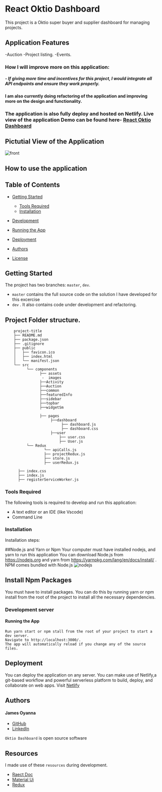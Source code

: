 # React Oktio Dashboard

This project is a Oktio super buyer and supplier dashboard for managing projects. 

## Application Features
-Auction
-Project listing.
-Events.


 ### How I will improve more on this application:

##### - If giving more time and incentives for this project, I would integrate all API endpoints and ensure they work properly.




#### I am also currently doing refactoring of the application and improving more on the design and functionality. 

### The application is also fully deploy and hosted on Netlify. Live view of the application Demo can be found here- [React Oktio Dashboard](https://oktio-dashboard.netlify.app)

## Pictutial View of the Application


![front]()



## How to use the application

## Table of Contents
- [Getting Started](#getting-started)
	- [Tools Required](#tools-required)
	- [Installation](#installation)
- [Development](#development)
   
- [Running the App](#running-the-app)
- [Deployment](#deployment)
- [Authors](#authors)
- [License](#license)

## Getting Started

The project has two branches: `master`, `dev`.

* `master` contains the full source code on the solution I have developed for this excercise
* `dev` . It also contains code under  development and refactoring. 

 ## Project Folder structure.

```
	project-title
	├── README.md
	├── package.json
	├── .gitignore
	├── public
	│   ├── favicon.ico
	│   ├── index.html
	│   └── manifest.json
	└── src
	      └── components
		        ├── assets
			     -  images
				├──Activity
				├──Auction
				├──common
				├──featuredInfo
				├──sidebar
				├──topbar
				├──widgetSm

			    ├── pages
				     ├──dashboard
					      ├── dashboard.js
						  ├── dashboard.css
					 ├──user
					     ├── user.css
						 ├── User.js
	      └── Redux
	              └── apiCalls.js
		          ├── projectRedux.js
				  ├── store.js
		          ├── userRedux.js
		   
	  ├── index.css
	  ├── index.js
	  ├── registerServiceWorker.js
```

### Tools Required
The following tools is required to develop and run this application:

* A text editor or an IDE (like Vscode)
* Command Line

### Installation
Installation steps:

##Node.js and Yarn or Npm
Your computer must have installed nodejs, and yarn to run this application You can download Node.js from https://nodejs.org and yarn from https://yarnpkg.com/lang/en/docs/install/ . NPM comes bundled with Node.js
![nodejs](https://user-images.githubusercontent.com/26815113/132867561-bf2ec1a2-cd63-461f-95dd-e95c1c6676c7.PNG)

## Install Npm Packages
You must have to install packages. You can do this by running yarn or npm install from the root of the project to install all the necessary dependencies.

### Development server


#### Running the App

  ``` 
Run yarn start or npm stall from the root of your project to start a dev server. 
Navigate to http://localhost:3000/. 
The app will automatically reload if you change any of the source files.
  ```

## Deployment

You can deploy the application on any server. You can make use of Netlify,a git-based workflow and powerful serverless platform to build, deploy, and collaborate on web apps. Visit [Netlify](https://www.netlify.com/)


## Authors

#### James Oyanna
* [GitHub](https://github.com/jamesoyanna)
* [LinkedIn](https://www.linkedin.com/in/jamesoyanna)


`Oktio Dashboard` is open source software

## Resources

I made use of these `resources` during development.

* [Raect Doc](https://reactjs.org/docs/getting-started.html)
* [Material Ui](https://mui.com/)
* [Redux](https://redux.js.org/)

